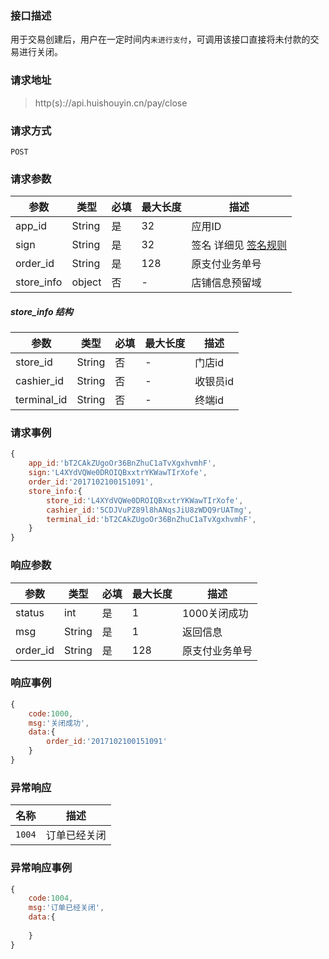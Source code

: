 ### 接口描述
用于交易创建后，用户在一定时间内`未进行支付`，可调用该接口直接将未付款的交易进行关闭。
### 请求地址
> http(s)://api.huishouyin.cn/pay/close

### 请求方式
`POST`
### 请求参数
|参数|类型|必填|最大长度|描述|
|-----|-----|-----|-----|-----|
|app_id|String|是|32|应用ID|
|sign|String|是|32|签名 详细见 [签名规则](/main/sign)|
|order_id|String|是|128|原支付业务单号|
|store_info|object|否| - |店铺信息预留域|

##### store_info 结构
|参数|类型|必填|最大长度|描述|
|-----|-----|-----|-----|-----|
|store_id|String|否| - |门店id|
|cashier_id|String|否| - |收银员id|
|terminal_id|String|否| - |终端id|
### 请求事例
```javascript
{
    app_id:'bT2CAkZUgoOr36BnZhuC1aTvXgxhvmhF',
    sign:'L4XYdVQWe0DROIQBxxtrYKWawTIrXofe',
    order_id:'2017102100151091',
    store_info:{
        store_id:'L4XYdVQWe0DROIQBxxtrYKWawTIrXofe',
        cashier_id:'5CDJVuPZ89l8hANqsJiU8zWDQ9rUATmg',
        terminal_id:'bT2CAkZUgoOr36BnZhuC1aTvXgxhvmhF',
    }
}
```
### 响应参数
|参数|类型|必填|最大长度|描述|
|-----|-----|-----|-----|-----|
|status|int|是|1|1000关闭成功 |
|msg|String|是|1|返回信息|
|order_id|String|是|128|原支付业务单号|
### 响应事例
```javascript
{
    code:1000,
    msg:'关闭成功',
    data:{
        order_id:'2017102100151091'
    }
}
```
### 异常响应
|名称|描述|
|-----|-----|
|`1004`|订单已经关闭|
### 异常响应事例
```javascript
{
    code:1004,
    msg:'订单已经关闭',
    data:{
        
    }
}
```